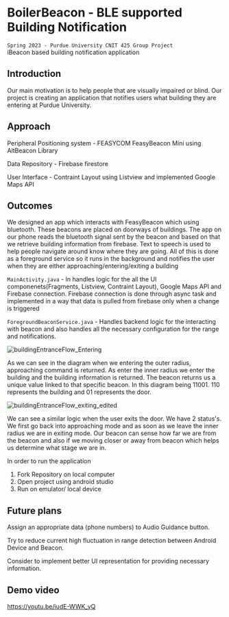 # BoilerBeacon - BLE supported Building Notification
`Spring 2023 - Purdue University CNIT 425 Group Project`  
iBeacon based building notification application

## Introduction

Our main motivation is to help people that are visually impaired or blind.
Our project is creating an application that notifies users what building they are entering at Purdue University. 

## Approach

Peripheral Positioning system - FEASYCOM FeasyBeacon Mini using AltBeacon Library

Data Repository - Firebase firestore 

User Interface - Contraint Layout using Listview and implemented Google Maps API


## Outcomes

We designed an app which interacts with FeasyBeacon which using bluetooth. These beacons are placed on doorways of buildings. 
The app on our phone reads the bluetooth signal sent by the beacon and based on that we retrieve building information from firebase.
Text to speech is used to help people navigate around know where they are going. All of this is done as a foreground service so
it runs in the background and notifies the user when they are either approaching/entering/exiting a building


`MainActivity.java` - In handles logic for the all the UI componenets(Fragments, Listview, Contraint Layout), Google Maps API and Firebase connection.
Firebase connection is done through async task and implemented in a way that data is pulled from firebase only when a change is triggered


`ForegroundBeaconService.java` - Handles backend logic for the interacting with beacon and also handles all the necessary configuration for the range and 
notifications.

![buildingEntranceFlow_Entering](https://github.com/user-attachments/assets/574137f2-3a6e-4bb4-ad43-8bf4464f528e)


As we can see in the diagram when we entering the outer radius, approaching command is returned. As enter the inner radius we enter the building
and the building information is returned. The beacon returns us a unique value linked to that specific beacon. In this diagram being 11001. 110 represents the building and 01 represents the door.

![buildingEntranceFlow_exiting_edited](https://github.com/user-attachments/assets/630f7474-16d4-4e05-ac59-3a75bfc91fd0)

We can see a similar logic when the user exits the door. We have 2 status's. We first go back into approaching mode and as soon as we leave the inner radius we are in exiting mode. Our beacon can sense how far we are from the beacon and also if we moving closer or away from beacon which helps us determine what stage we are in.


In order to run the application
1) Fork Repository on local computer
2) Open project using android studio
3) Run on emulator/ local device

## Future plans

Assign an appropriate data (phone numbers) to Audio Guidance button.

Try to reduce current high fluctuation in range detection between Android Device and Beacon.

Consider to implement better UI representation for providing necessary information.


## Demo video

https://youtu.be/iudE-WWK_yQ
